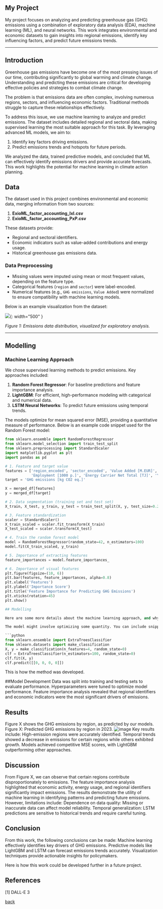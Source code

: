 ## My Project

My project focuses on analyzing and predicting greenhouse gas (GHG) emissions using a combination of exploratory data analysis (EDA), machine learning (ML), and neural networks. This work integrates environmental and economic datasets to gain insights into regional emissions, identify key influencing factors, and predict future emissions trends.

***

## Introduction 

Greenhouse gas emissions have become one of the most pressing issues of our time, contributing significantly to global warming and climate change. Understanding and predicting these emissions are critical for developing effective policies and strategies to combat climate change.

The problem is that emissions data are often complex, involving numerous regions, sectors, and influencing economic factors. Traditional methods struggle to capture these relationships effectively.

To address this issue, we use machine learning to analyze and predict emissions. The dataset includes detailed regional and sectoral data, making supervised learning the most suitable approach for this task. By leveraging advanced ML models, we aim to:
1. Identify key factors driving emissions.
2. Predict emissions trends and hotspots for future periods.

We analyzed the data, trained predictive models, and concluded that ML can effectively identify emissions drivers and provide accurate forecasts. This work highlights the potential for machine learning in climate action planning.

## Data

The dataset used in this project combines environmental and economic data, merging information from two sources:
1. **ExioML_factor_accounting_IxI.csv**
2. **ExioML_factor_accounting_PxP.csv**

These datasets provide:
- Regional and sectoral identifiers.
- Economic indicators such as value-added contributions and energy usage.
- Historical greenhouse gas emissions data.

### Data Preprocessing
- Missing values were imputed using mean or most frequent values, depending on the feature type.
- Categorical features (`region` and `sector`) were label-encoded.
- Numerical features (e.g., `GHG emissions`, `Value Added`) were normalized to ensure compatibility with machine learning models.

Below is an example visualization from the dataset:

![](assets/IMG/datapenguin.png){: width="500" }

*Figure 1: Emissions data distribution, visualized for exploratory analysis.*

***

## Modelling

### Machine Learning Approach
We chose supervised learning methods to predict emissions. Key approaches included:
1. **Random Forest Regressor**: For baseline predictions and feature importance analysis.
2. **LightGBM**: For efficient, high-performance modeling with categorical and numerical data.
3. **LSTM Neural Networks**: To predict future emissions using temporal trends.

The models optimize for mean squared error (MSE), providing a quantitative measure of performance. Below is an example code snippet used for the Random Forest model:

```python
from sklearn.ensemble import RandomForestRegressor
from sklearn.model_selection import train_test_split
from sklearn.preprocessing import StandardScaler
import matplotlib.pyplot as plt
import pandas as pd

# 1. Feature and target value
features = ['region_encoded', 'sector_encoded', 'Value Added [M.EUR]', 
            'Employment [1000 p.]', 'Energy Carrier Net Total [TJ]', 'Year']
target = 'GHG emissions [kg CO2 eq.]'

X = merged_df[features]
y = merged_df[target]

# 2. Data segmentation (training set and test set)
X_train, X_test, y_train, y_test = train_test_split(X, y, test_size=0.2, random_state=42)

# 3. Feature standardization
scaler = StandardScaler()
X_train_scaled = scaler.fit_transform(X_train)
X_test_scaled = scaler.transform(X_test)

# 4. Train the random forest model
model = RandomForestRegressor(random_state=42, n_estimators=100)
model.fit(X_train_scaled, y_train)

# 5. Importance of extracting features
feature_importances = model.feature_importances_

# 6. Importance of visual features
plt.figure(figsize=(10, 6))
plt.bar(features, feature_importances, alpha=0.8)
plt.xlabel('Features')
plt.ylabel('Importance Score')
plt.title('Feature Importance for Predicting GHG Emissions')
plt.xticks(rotation=45)
plt.show()

## Modelling

Here are some more details about the machine learning approach, and why this was deemed appropriate for the dataset. 

The model might involve optimizing some quantity. You can include snippets of code if it is helpful to explain things.

```python
from sklearn.ensemble import ExtraTreesClassifier
from sklearn.datasets import make_classification
X, y = make_classification(n_features=4, random_state=0)
clf = ExtraTreesClassifier(n_estimators=100, random_state=0)
clf.fit(X, y)
clf.predict([[0, 0, 0, 0]])
```

This is how the method was developed.

##Model Development
Data was split into training and testing sets to evaluate performance.
Hyperparameters were tuned to optimize model performance.
Feature importance analysis revealed that regional identifiers and economic indicators were the most significant drivers of emissions.

## Results

Figure X shows the GHG emissions by region, as predicted by our models.
Figure X: Predicted GHG emissions by region in 2023.
![image](./assets/IMG/6.png)
Key results include:
High-emission regions were accurately identified.
Temporal trends showed a decrease in emissions for certain regions while others exhibited growth.
Models achieved competitive MSE scores, with LightGBM outperforming other approaches.

## Discussion

From Figure X, we can observe that certain regions contribute disproportionately to emissions. The feature importance analysis highlighted that economic activity, energy usage, and regional identifiers significantly impact emissions.
The results demonstrate the utility of machine learning in identifying patterns and predicting future emissions. However, limitations include:
Dependence on data quality: Missing or inaccurate data can affect model reliability.
Temporal generalization: LSTM predictions are sensitive to historical trends and require careful tuning.

## Conclusion

From this work, the following conclusions can be made:
Machine learning effectively identifies key drivers of GHG emissions.
Predictive models like LightGBM and LSTM can forecast emissions trends accurately.
Visualization techniques provide actionable insights for policymakers.


Here is how this work could be developed further in a future project.

## References
[1] DALL-E 3

[back](./)

